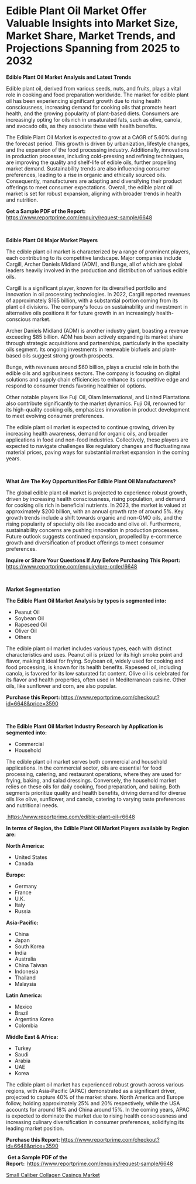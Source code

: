 <p><h1>Edible Plant Oil Market Offer Valuable Insights into Market Size, Market Share, Market Trends, and Projections Spanning from 2025 to 2032</h1></p><p><strong>Edible Plant Oil Market Analysis and Latest Trends</strong></p>
<p><p>Edible plant oil, derived from various seeds, nuts, and fruits, plays a vital role in cooking and food preparation worldwide. The market for edible plant oil has been experiencing significant growth due to rising health consciousness, increasing demand for cooking oils that promote heart health, and the growing popularity of plant-based diets. Consumers are increasingly opting for oils rich in unsaturated fats, such as olive, canola, and avocado oils, as they associate these with health benefits.</p><p>The Edible Plant Oil Market is expected to grow at a CAGR of 5.60% during the forecast period. This growth is driven by urbanization, lifestyle changes, and the expansion of the food processing industry. Additionally, innovations in production processes, including cold-pressing and refining techniques, are improving the quality and shelf-life of edible oils, further propelling market demand. Sustainability trends are also influencing consumer preferences, leading to a rise in organic and ethically sourced oils. Consequently, manufacturers are adapting and diversifying their product offerings to meet consumer expectations. Overall, the edible plant oil market is set for robust expansion, aligning with broader trends in health and nutrition.</p></p>
<p><strong>Get a Sample PDF of the Report:&nbsp;</strong> <a href="https://www.reportprime.com/enquiry/request-sample/6648?utm_campaign=3276&utm_medium=2&utm_source=Github&utm_content=ia&utm_term=19032025&utm_id=edible-plant-oil">https://www.reportprime.com/enquiry/request-sample/6648</a></p>
<p>&nbsp;</p>
<p><strong>Edible Plant Oil Major Market Players</strong></p>
<p><p>The edible plant oil market is characterized by a range of prominent players, each contributing to its competitive landscape. Major companies include Cargill, Archer Daniels Midland (ADM), and Bunge, all of which are global leaders heavily involved in the production and distribution of various edible oils.</p><p>Cargill is a significant player, known for its diversified portfolio and innovation in oil processing technologies. In 2022, Cargill reported revenues of approximately $165 billion, with a substantial portion coming from its plant oil divisions. The company's focus on sustainability and investment in alternative oils positions it for future growth in an increasingly health-conscious market.</p><p>Archer Daniels Midland (ADM) is another industry giant, boasting a revenue exceeding $85 billion. ADM has been actively expanding its market share through strategic acquisitions and partnerships, particularly in the specialty oils segment. Its ongoing investments in renewable biofuels and plant-based oils suggest strong growth prospects.</p><p>Bunge, with revenues around $60 billion, plays a crucial role in both the edible oils and agribusiness sectors. The company is focusing on digital solutions and supply chain efficiencies to enhance its competitive edge and respond to consumer trends favoring healthier oil options.</p><p>Other notable players like Fuji Oil, Olam International, and United Plantations also contribute significantly to the market dynamics. Fuji Oil, renowned for its high-quality cooking oils, emphasizes innovation in product development to meet evolving consumer preferences.</p><p>The edible plant oil market is expected to continue growing, driven by increasing health awareness, demand for organic oils, and broader applications in food and non-food industries. Collectively, these players are expected to navigate challenges like regulatory changes and fluctuating raw material prices, paving ways for substantial market expansion in the coming years.</p></p>
<p>&nbsp;</p>
<p><strong>What Are The Key Opportunities For Edible Plant Oil Manufacturers?</strong></p>
<p><p>The global edible plant oil market is projected to experience robust growth, driven by increasing health consciousness, rising population, and demand for cooking oils rich in beneficial nutrients. In 2023, the market is valued at approximately $200 billion, with an annual growth rate of around 5%. Key growth trends include a shift towards organic and non-GMO oils, and the rising popularity of specialty oils like avocado and olive oil. Furthermore, sustainability concerns are pushing innovation in production processes. Future outlook suggests continued expansion, propelled by e-commerce growth and diversification of product offerings to meet consumer preferences.</p></p>
<p><strong>Inquire or Share Your Questions If Any Before Purchasing This Report:</strong> <a href="https://www.reportprime.com/enquiry/pre-order/6648?utm_campaign=3276&utm_medium=2&utm_source=Github&utm_content=ia&utm_term=19032025&utm_id=edible-plant-oil">https://www.reportprime.com/enquiry/pre-order/6648</a></p>
<p>&nbsp;</p>
<p><strong>Market Segmentation</strong></p>
<p><strong>The Edible Plant Oil Market Analysis by types is segmented into:</strong></p>
<p><ul><li>Peanut Oil</li><li>Soybean Oil</li><li>Rapeseed Oil</li><li>Oliver Oil</li><li>Others</li></ul></p>
<p><p>The edible plant oil market includes various types, each with distinct characteristics and uses. Peanut oil is prized for its high smoke point and flavor, making it ideal for frying. Soybean oil, widely used for cooking and food processing, is known for its health benefits. Rapeseed oil, including canola, is favored for its low saturated fat content. Olive oil is celebrated for its flavor and health properties, often used in Mediterranean cuisine. Other oils, like sunflower and corn, are also popular.</p></p>
<p><strong>Purchase this Report:&nbsp;</strong><a href="https://www.reportprime.com/checkout?id=6648&price=3590&utm_campaign=3276&utm_medium=2&utm_source=Github&utm_content=ia&utm_term=19032025&utm_id=edible-plant-oil">https://www.reportprime.com/checkout?id=6648&price=3590</a></p>
<p>&nbsp;</p>
<p><strong>The Edible Plant Oil Market Industry Research by Application is segmented into:</strong></p>
<p><ul><li>Commercial</li><li>Household</li></ul></p>
<p><p>The edible plant oil market serves both commercial and household applications. In the commercial sector, oils are essential for food processing, catering, and restaurant operations, where they are used for frying, baking, and salad dressings. Conversely, the household market relies on these oils for daily cooking, food preparation, and baking. Both segments prioritize quality and health benefits, driving demand for diverse oils like olive, sunflower, and canola, catering to varying taste preferences and nutritional needs.</p></p>
<p><a href="https://www.reportprime.com/edible-plant-oil-r6648?utm_campaign=3276&utm_medium=2&utm_source=Github&utm_content=ia&utm_term=19032025&utm_id=edible-plant-oil">&nbsp;https://www.reportprime.com/edible-plant-oil-r6648</a></p>
<p><strong>In terms of Region, the Edible Plant Oil Market Players available by Region are:</strong></p>
<p>
    <p> <strong> North America: </strong>
        <ul>
            <li>United States</li>
            <li>Canada</li>
        </ul>
        </p> 
    <p> <strong> Europe: </strong>
        <ul>
            <li>Germany</li>
            <li>France</li>
            <li>U.K.</li>
            <li>Italy</li>
            <li>Russia</li>
        </ul>
        </p> 
    <p> <strong> Asia-Pacific: </strong>
        <ul>
            <li>China</li>
            <li>Japan</li>
            <li>South Korea</li>
            <li>India</li>
            <li>Australia</li>
            <li>China Taiwan</li>
            <li>Indonesia</li>
            <li>Thailand</li>
            <li>Malaysia</li>
        </ul>
        </p> 
    <p> <strong> Latin America: </strong>
        <ul>
            <li>Mexico</li>
            <li>Brazil</li>
            <li>Argentina Korea</li>
            <li>Colombia</li>
        </ul>
        </p> 
    <p> <strong> Middle East & Africa: </strong>
        <ul>
            <li>Turkey</li>
            <li>Saudi</li>
            <li>Arabia</li>
            <li>UAE</li>
            <li>Korea</li>
        </ul>
    </p>
    </p>
<p><p>The edible plant oil market has experienced robust growth across various regions, with Asia-Pacific (APAC) demonstrated as a significant driver, projected to capture 40% of the market share. North America and Europe follow, holding approximately 25% and 20% respectively, while the USA accounts for around 18% and China around 15%. In the coming years, APAC is expected to dominate the market due to rising health consciousness and increasing culinary diversification in consumer preferences, solidifying its leading market position.</p></p>
<p><strong>Purchase this Report: </strong><a href="https://www.reportprime.com/checkout?id=6648&price=3590&utm_campaign=3276&utm_medium=2&utm_source=Github&utm_content=ia&utm_term=19032025&utm_id=edible-plant-oil">https://www.reportprime.com/checkout?id=6648&price=3590</a></p>
<p>&nbsp;<strong>Get a Sample PDF of the Report:&nbsp;&nbsp;</strong><a href="https://www.reportprime.com/enquiry/request-sample/6648?utm_campaign=3276&utm_medium=2&utm_source=Github&utm_content=ia&utm_term=19032025&utm_id=edible-plant-oil">https://www.reportprime.com/enquiry/request-sample/6648</a></p>
<p><strong></strong></p>
<p><p><a href="https://github.com/rubiogruis0p/Market-Research-Report-List-1/blob/main/small-caliber-collagen-casings-market.md?utm_campaign=3276&utm_medium=2&utm_source=Github&utm_content=ia&utm_term=19032025&utm_id=edible-plant-oil">Small Caliber Collagen Casings Market</a></p></p>